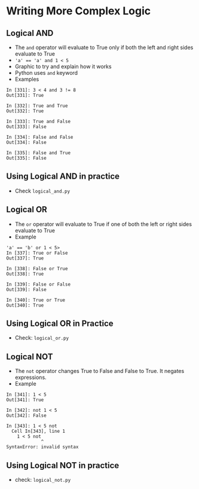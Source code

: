 # Writing More Complex Logic

## Logical AND
- The `and` operator will evaluate to True only if both the left and right sides evaluate to True
- `'a' == 'a' and 1 < 5`
- Graphic to try and explain how it works
- Python uses `and` keyword
- Examples
```
In [331]: 3 < 4 and 3 != 8
Out[331]: True

In [332]: True and True
Out[332]: True

In [333]: True and False
Out[333]: False

In [334]: False and False
Out[334]: False

In [335]: False and True
Out[335]: False
```

## Using Logical AND in practice
- Check `logical_and.py`

## Logical OR
- The `or` operator will evaluate to True if one of both the left or right sides evaluate to True
- Example
```
'a' == 'b' or 1 < 5>
In [337]: True or False
Out[337]: True

In [338]: False or True
Out[338]: True

In [339]: False or False
Out[339]: False

In [340]: True or True
Out[340]: True
```

## Using Logical OR in Practice
- Check: `logical_or.py`

## Logical NOT
- The `not` operator changes True to False and False to True. It negates expressions.
- Example
```
In [341]: 1 < 5
Out[341]: True

In [342]: not 1 < 5
Out[342]: False

In [343]: 1 < 5 not
  Cell In[343], line 1
    1 < 5 not
             ^
SyntaxError: invalid syntax
```

## Using Logical NOT in practice
- check: `logical_not.py`